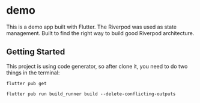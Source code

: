 # demo

This is a demo app built with Flutter. The Riverpod was used as state management. Built to find the right way to build good Riverpod architecture.

## Getting Started

This project is using code generator, so after clone it, you need to do two things in the terminal:

```
flutter pub get
```

```
flutter pub run build_runner build --delete-conflicting-outputs
```

